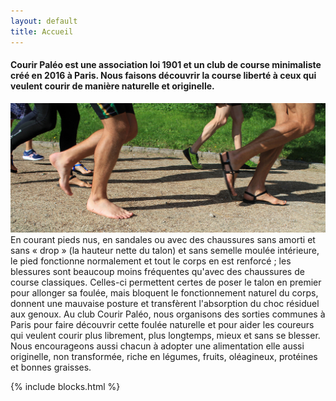 ```yaml
---
layout: default
title: Accueil
---
```


#### Courir Paléo est une association loi 1901 et un club de course minimaliste créé en 2016 à Paris. Nous faisons découvrir la course liberté à ceux qui veulent courir de manière naturelle et originelle.
![Courir Paleo](/assets/images/CourirPaleo_course_Parc-Montsouris_foulees_1200px.jpg)
En courant pieds nus, en sandales ou avec des chaussures sans amorti et sans «&nbsp;drop&nbsp;» (la hauteur nette du talon) et sans semelle moulée intérieure, le pied fonctionne normalement et tout le corps en est renforcé ; les blessures sont beaucoup moins fréquentes qu'avec des chaussures de course classiques. Celles-ci permettent certes de poser le talon en premier pour allonger sa foulée, mais bloquent le fonctionnement naturel du corps, donnent une mauvaise posture et transfèrent l'absorption du choc résiduel aux genoux.
Au club Courir Paléo, nous organisons des sorties communes à Paris pour faire découvrir cette foulée naturelle et pour aider les coureurs qui veulent courir plus librement, plus longtemps, mieux et sans se blesser. Nous encourageons aussi chacun à adopter une alimentation elle aussi originelle, non transformée, riche en légumes, fruits, oléagineux, protéines et bonnes graisses.


{% include blocks.html %}
